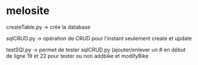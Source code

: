 # melosite

createTable.py -> crée la database


sqlCRUD.py -> opération de CRUD pour l'instant seulement create et update


testSQl.py -> permet de tester sqlCRUD.py (ajouter/enlever un # en début de ligne 19 et 22 pour tester ou non addbike et modifyBike
